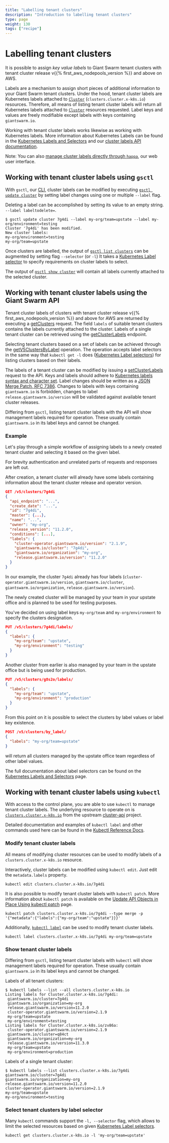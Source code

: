 ```yaml
---
title: "Labelling tenant clusters"
description: "Introduction to labelling tenant clusters"
type: page
weight: 130
tags: ["recipe"]
---
```


# Labelling tenant clusters

It is possible to assign *key value labels* to Giant Swarm tenant clusters with tenant cluster release v{{% first_aws_nodepools_version %}} and above on AWS.

Labels are a mechanism to assign short pieces of additional information to your Giant Swarm tenant clusters.
Under the hood, tenant cluster labels are Kubernetes labels attached to [`Cluster`](/reference/cp-k8s-api/clusters.cluster.x-k8s.io/) (`clusters.cluster.x-k8s.io`) resources.
Therefore, all means of listing tenant cluster labels will return all Kubernetes labels attached to [`Cluster`](/reference/cp-k8s-api/clusters.cluster.x-k8s.io/) resources requested.
Label keys and values are freely modifiable except labels with keys containing `giantswarm.io`.

Working with tenant cluster labels works likewise as working with Kubernetes labels.
More information about Kubernetes Labels can be found in the [Kubernetes Labels and Selectors](https://kubernetes.io/docs/concepts/overview/working-with-objects/labels/) and our [cluster labels API documentation](/api/#tag/cluster-labels).

Note: You can also [manage cluster labels directly through `happa`](/reference/web-interface/tenant-cluster-labelling/), our web user interface.

## Working with tenant cluster labels using `gsctl`

With `gsctl`, our [CLI](https://github.com/giantswarm/gsctl), cluster labels can be modified by executing [`gsctl update cluster`](/reference/gsctl/update-cluster/) by setting label changes using one or multiple `--label` flag.

Deleting a label can be accomplished by setting its value to an empty string. `--label labeltodelete=`.

```nohighlight
$ gsctl update cluster 7g4di --label my-org/team=upstate --label my-org/environment=testing
Cluster '7g4di' has been modified.
New cluster labels:
my-org/environment=testing
my-org/team=upstate
```

Once clusters are labelled, the output of [`gsctl list clusters`](/reference/gsctl/list-clusters/) can be augmented by setting flag `--selector` (or `-l`)
It takes a [Kubernetes Label selector](https://kubernetes.io/docs/concepts/overview/working-with-objects/labels/#label-selectors) to specify requirements on cluster labels to select.

The output of [`gsctl show cluster`](/reference/gsctl/show-cluster/) will contain all labels currently attached to the selected cluster.

## Working with tenant cluster labels using the Giant Swarm API

Tenant cluster labels of clusters with tenant cluster release v{{% first_aws_nodepools_version %}} and above for AWS are returned by executing a [getClusters](/api/#operation/getClusters) request.
The field `labels` of suitable tenant clusters contains the labels currently attached to the cluster.
Labels of a single tenant cluster can be retrieved using the [getClusterLabels](/api/#operation/getClusterLabels) endpoint.

Selecting tenant clusters based on a set of labels can be achieved through the [getV5ClustersByLabel](/api/#operation/getV5ClustersByLabel) operation.
The operation accepts label selectors in the same way that `kubectl get -l` does ([Kubernetes Label selectors](https://kubernetes.io/docs/concepts/overview/working-with-objects/labels/#label-selectors)) for listing clusters based on their labels.

The labels of a tenant cluster can be modified by issuing a [setClusterLabels](/api/#operation/setClusterLabels) request to the API.
Keys and labels should adhere to [Kubernetes labels syntax and character set](https://kubernetes.io/docs/concepts/overview/working-with-objects/labels/#syntax-and-character-set).
Label changes should be written as a [JSON Merge Patch, RFC 7386](https://tools.ietf.org/html/rfc7386).
Changes to labels with keys containing `giantswarm.io` is forbidden, changes to label `release.giantswarm.io/version` will be validated against available tenant cluster releases.

Differing from `gsctl`, listing tenant cluster labels with the API will show management labels required for operation.
These usually contain `giantswarm.io` in its label keys and cannot be changed.

### Example

Let's play through a simple workflow of assigning labels to a newly created tenant cluster and selecting it based on the given label.

For brevity authentication and unrelated parts of requests and responses are left out.

After creation, a tenant cluster will already have some labels containing information about the tenant cluster release and operator version.

```json
GET /v5/clusters/7g4di
{
  "api_endpoint": "...",
  "create_date": "...",
  "id": "7g4di",
  "master": {...},
  "name": "...",
  "owner": "my-org",
  "release_version": "11.2.0",
  "conditions": [...],
  "labels": {
    "cluster-operator.giantswarm.io/version": "2.1.9",
    "giantswarm.io/cluster": "7g4di",
    "giantswarm.io/organization": "my-org",
    "release.giantswarm.io/version": "11.2.0"
  }
}
```

In our example, the cluster `7g4di` already has four labels (`cluster-operator.giantswarm.io/version`, `giantswarm.io/cluster`, `giantswarm.io/organization`, `release.giantswarm.io/version`).

The newly created cluster will be managed by your team in your upstate office and is planned to be used for testing purposes.

You've decided on using label keys `my-org/team` and `my-org/environment` to specify the clusters designation.

```json
PUT /v5/clusters/7g4di/labels/
{
  "labels": {
    "my-org/team": "upstate",
    "my-org/environment": "testing"
  }
}
```

Another cluster from earlier is also managed by your team in the upstate office but is being used for production.

```json
PUT /v5/clusters/g8s2o/labels/
{
  "labels": {
    "my-org/team": "upstate",
    "my-org/environment": "production"
  }
}
```

From this point on it is possible to select the clusters by label values or label key existence.

```json
POST /v5/clusters/by_label/
{
  "labels": "my-org/team=upstate"
}
```

will return all clusters managed by the upstate office team regardless of other label values.

The full documentation about label selectors can be found on the [Kubernetes Labels and Selectors](https://kubernetes.io/docs/concepts/overview/working-with-objects/labels/) page.

## Working with tenant cluster labels using `kubectl`

With access to the control plane, you are able to use `kubectl` to manage tenant cluster labels.
The underlying resource to operate on is [`clusters.cluster.x-k8s.io`](/reference/cp-k8s-api/clusters.cluster.x-k8s.io/) from the upstream [cluster-api](https://cluster-api.sigs.k8s.io/) project.

Detailed documentation and examples of `kubectl label` and other commands used here can be found in the [Kubectl Reference Docs](https://kubernetes.io/docs/reference/generated/kubectl/kubectl-commands).

### Modify tenant cluster labels

All means of modifying cluster resources can be used to modify labels of a `clusters.cluster.x-k8s.io` resource.

Interactively, cluster labels can be modified using `kubectl edit`. Just edit the `metadata.labels` property.

```nohighlight
kubectl edit clusters.cluster.x-k8s.io/7g4di
```

It is also possible to modify tenant cluster labels with `kubectl patch`.
More information about `kubectl patch` is available on the [Update API Objects in Place Using kubectl patch](https://kubernetes.io/docs/tasks/manage-kubernetes-objects/update-api-object-kubectl-patch/) page.

```nohighlight
kubectl patch clusters.cluster.x-k8s.io/7g4di --type merge -p '{"metadata":{"labels":{"my-org/team":"upstate"}}}'
```

Additionally, [`kubectl label`](https://kubernetes.io/docs/reference/generated/kubectl/kubectl-commands#label) can be used to modify tenant cluster labels.

```nohighlight
kubectl label clusters.cluster.x-k8s.io/7g4di my-org/team=upstate
```

### Show tenant cluster labels

Differing from `gsctl`, listing tenant cluster labels with `kubectl` will show management labels required for operation. These usually contain `giantswarm.io` in its label keys and cannot be changed.

Labels of all tenant clusters:

```nohighlight
$ kubectl labels --list --all clusters.cluster.x-k8s.io
Listing labels for Cluster.cluster.x-k8s.io/7g4di:
 giantswarm.io/cluster=7g4di
 giantswarm.io/organization=my-org
 release.giantswarm.io/version=11.2.0
 cluster-operator.giantswarm.io/version=2.1.9
 my-org/team=upstate
 my-org/environment=testing
Listing labels for Cluster.cluster.x-k8s.io/zv86a:
 cluster-operator.giantswarm.io/version=2.1.9
 giantswarm.io/cluster=q84ct
 giantswarm.io/organization=my-org
 release.giantswarm.io/version=11.3.0
 my-org/team=upstate
 my-org/environment=production
```

Labels of a single tenant cluster:

```nohighlight
$ kubectl labels --list clusters.cluster.x-k8s.io/7g4di
giantswarm.io/cluster=7g4di
giantswarm.io/organization=my-org
release.giantswarm.io/version=11.2.0
cluster-operator.giantswarm.io/version=2.1.9
my-org/team=upstate
my-org/environment=testing
```

### Select tenant clusters by label selector

Many `kubectl` commands support the `-l, --selector` flag, which allows to limit the selected resources based on given [Kubernetes Label selectors](https://kubernetes.io/docs/concepts/overview/working-with-objects/labels/#label-selectors).

```nohighlight
kubectl get clusters.cluster.x-k8s.io -l 'my-org/team=upstate'
```
